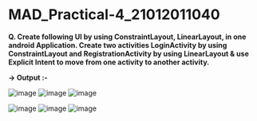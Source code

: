 # MAD_Practical-4_21012011040

**Q. Create following UI by using ConstraintLayout, LinearLayout, in one android Application. Create two activities LoginActivity by using ConstraintLayout and RegistrationActivity by using LinearLayout & use Explicit Intent to move from one activity to another activity.**

**-> Output :-**

![image](https://github.com/Divy484/MAD_Practical-4_21012011072/assets/98522523/e1f08dab-e752-4bbd-b115-2ea01e9583cf)
![image](https://github.com/Divy484/MAD_Practical-4_21012011072/assets/98522523/7af1ba25-9610-4a36-9a6a-1a00e7324142)
![image](https://github.com/Divy484/MAD_Practical-4_21012011072/assets/98522523/451ea063-696f-4792-ba69-7438550a61ff)


![image](https://github.com/Divy484/MAD_Practical-4_21012011072/assets/98522523/12b8e6c7-b64f-4816-8f53-0099215e34d1)
![image](https://github.com/Divy484/MAD_Practical-4_21012011072/assets/98522523/02544be3-0347-4370-aeb7-1730e41bb614)
![image](https://github.com/Divy484/MAD_Practical-4_21012011072/assets/98522523/f9f4fee2-3e8e-4b53-b6d8-d66b101693e4)
